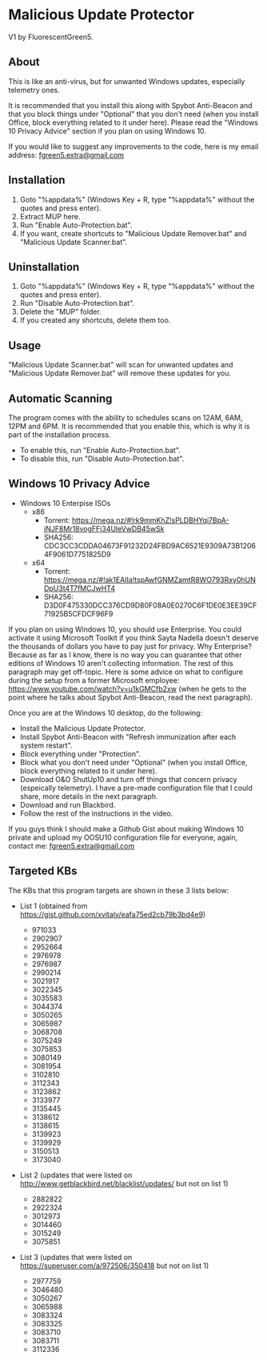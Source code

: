 # Malicious Update Protector

V1 by FluorescentGreen5.

## About

This is like an anti-virus, but for unwanted Windows updates, especially telemetry ones.

It is recommended that you install this along with Spybot Anti-Beacon and that you block things under "Optional" that you don't need (when you install Office, block everything related to it under here). Please read the "Windows 10 Privacy Advice" section if you plan on using Windows 10.

If you would like to suggest any improvements to the code, here is my email address: fgreen5.extra@gmail.com

## Installation

1. Goto "%appdata%" (Windows Key + R, type "%appdata%" without the quotes and press enter).
2. Extract MUP here.
3. Run "Enable Auto-Protection.bat".
4. If you want, create shortcuts to "Malicious Update Remover.bat" and "Malicious Update Scanner.bat".

## Uninstallation

1. Goto "%appdata%" (Windows Key + R, type "%appdata%" without the quotes and press enter).
2. Run "Disable Auto-Protection.bat".
3. Delete the "MUP" folder.
4. If you created any shortcuts, delete them too.

## Usage

"Malicious Update Scanner.bat" will scan for unwanted updates and "Malicious Update Remover.bat" will remove these updates for you.

## Automatic Scanning

The program comes with the ability to schedules scans on 12AM, 6AM, 12PM and 6PM. It is recommended that you enable this, which is why it is part of the installation process.

- To enable this, run "Enable Auto-Protection.bat".
- To disable this, run "Disable Auto-Protection.bat".

## Windows 10 Privacy Advice

- Windows 10 Enterpise ISOs
  - x86
    - Torrent: https://mega.nz/#!rk9mmKhZ!sPLDBHYqi7BpA-jNJF8Mr18vogFFj34UleVwDB45wSk
    - SHA256: CDC3CC3CDDA04673F91232D24FBD9AC6521E9309A73B12064F9061D7751825D9
  - x64
    - Torrent: https://mega.nz/#!ak1EAIIa!tspAwfGNMZamtR8WO793Rxy0hUNDpU3t4T7fMCJwHT4
	- SHA256: D3D0F475330DCC376CD9D80F08A0E0270C6F1DE0E3EE39CF71925B5CFDCF96F9

If you plan on using Windows 10, you should use Enterprise. You could activate it using Microsoft Toolkit if you think Sayta Nadella doesn't deserve the thousands of dollars you have to pay just for privacy. Why Enterprise? Because as far as I know, there is no way you can guarantee that other editions of Windows 10 aren't collecting information. The rest of this paragraph may get off-topic. Here is some advice on what to configure during the setup from a former Microsoft employee: https://www.youtube.com/watch?v=u1kGMCfb2xw (when he gets to the point where he talks about Spybot Anti-Beacon, read the next paragraph).

Once you are at the Windows 10 desktop, do the following:
- Install the Malicious Update Protector.
- Install Spybot Anti-Beacon with "Refresh immunization after each system restart".
- Block everything under "Protection".
- Block what you don't need under "Optional" (when you install Office, block everything related to it under here).
- Download O&O ShutUp10 and turn off things that concern privacy (espeically telemetry). I have a pre-made configuration file that I could share, more details in the next paragraph.
- Download and run Blackbird.
- Follow the rest of the instructions in the video.

If you guys think I should make a Github Gist about making Windows 10 private and upload my OOSU10 configuration file for everyone, again, contact me: fgreen5.extra@gmail.com

## Targeted KBs

The KBs that this program targets are shown in these 3 lists below:

- List 1 (obtained from https://gist.github.com/xvitaly/eafa75ed2cb79b3bd4e9)
  - 971033
  - 2902907
  - 2952664
  - 2976978
  - 2976987
  - 2990214
  - 3021917
  - 3022345
  - 3035583
  - 3044374
  - 3050265
  - 3065987
  - 3068708
  - 3075249
  - 3075853
  - 3080149
  - 3081954
  - 3102810
  - 3112343
  - 3123862
  - 3133977
  - 3135445
  - 3138612
  - 3138615
  - 3139923
  - 3139929
  - 3150513
  - 3173040

- List 2 (updates that were listed on http://www.getblackbird.net/blacklist/updates/ but not on list 1)
  - 2882822
  - 2922324
  - 3012973
  - 3014460
  - 3015249
  - 3075851

- List 3 (updates that were listed on https://superuser.com/a/972506/350418 but not on list 1)
  - 2977759
  - 3046480
  - 3050267
  - 3065988
  - 3083324
  - 3083325
  - 3083710
  - 3083711
  - 3112336